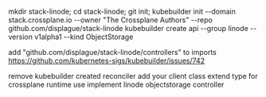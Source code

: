 
mkdir stack-linode; cd stack-linode; git init;
kubebuilder init --domain stack.crossplane.io --owner "The Crossplane Authors" --repo github.com/displague/stack-linode
kubebuilder create api --group linode --version v1alpha1 --kind ObjectStorage


add "github.com/displague/stack-linode/controllers" to imports
https://github.com/kubernetes-sigs/kubebuilder/issues/742

remove kubebuilder created reconciler
add your client class
extend type for crossplane runtime use
implement linode objectstorage controller

